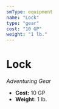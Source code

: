```yaml
---
smType: equipment
name: "Lock"
type: "gear"
cost: "10 GP"
weight: "1 lb."
---
```


# Lock
*Adventuring Gear*

- **Cost:** 10 GP
- **Weight:** 1 lb.

